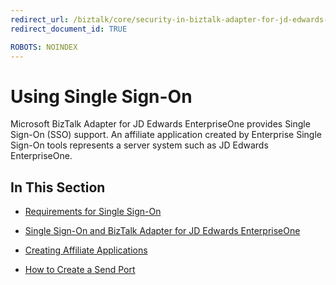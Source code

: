 ```yaml
---
redirect_url: /biztalk/core/security-in-biztalk-adapter-for-jd-edwards-enterpriseone/
redirect_document_id: TRUE

ROBOTS: NOINDEX
--- 
```

# Using Single Sign-On
Microsoft BizTalk Adapter for JD Edwards EnterpriseOne provides Single Sign-On (SSO) support. An affiliate application created by Enterprise Single Sign-On tools represents a server system such as JD Edwards EnterpriseOne.  
  
## In This Section  
  
-   [Requirements for Single Sign-On](../core/requirements-for-single-sign-on1.md)  
  
-   [Single Sign-On and BizTalk Adapter for JD Edwards EnterpriseOne](../core/single-sign-on-and-biztalk-adapter-for-jd-edwards-enterpriseone.md)  
  
-   [Creating Affiliate Applications](../core/creating-affiliate-applications4.md)  
  
-   [How to Create a Send Port](../core/how-to-create-a-send-port1.md)